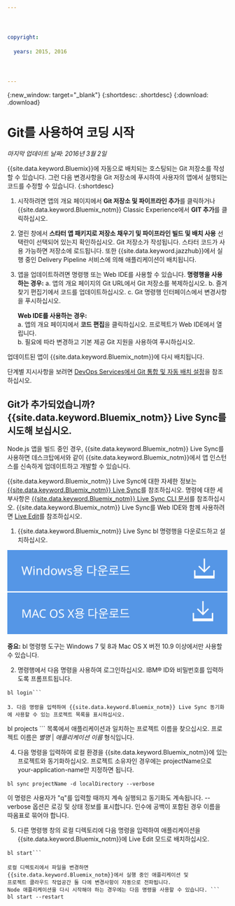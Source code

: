 ```yaml
---

 

copyright:

  years: 2015, 2016

 

---
```


{:new_window: target="_blank"}
{:shortdesc: .shortdesc}
{:download: .download}

# Git를 사용하여 코딩 시작
*마지막 업데이트 날짜: 2016년 3월 2일*  

{{site.data.keyword.Bluemix}}에 자동으로 배치되는 호스팅되는 Git 저장소를 작성할 수 있습니다. 그런 다음 변경사항을 Git 저장소에 푸시하여 사용자의 앱에서 실행되는 코드를 수정할 수 있습니다.
{:shortdesc}

1. 시작하려면 앱의 개요 페이지에서 **Git 저장소 및 파이프라인 추가**를 클릭하거나 {{site.data.keyword.Bluemix_notm}} Classic Experience에서 **GIT 추가**를 클릭하십시오. 
2. 열린 창에서 **스타터 앱 패키지로 저장소 채우기 및 파이프라인 빌드 및 배치 사용** 선택란이 선택되어 있는지 확인하십시오. Git 저장소가 작성됩니다. 스타터 코드가 사용 가능하면 저장소에 로드됩니다. 또한 {{site.data.keyword.jazzhub}}에서 실행 중인 Delivery Pipeline 서비스에 의해 애플리케이션이 배치됩니다.  
3. 앱을 업데이트하려면 명령행 또는 Web IDE를 사용할 수 있습니다.
   **명령행을 사용하는 경우:**
   a. 앱의 개요 페이지의 Git URL에서 Git 저장소를 복제하십시오.
   b. 즐겨찾기 편집기에서 코드를 업데이트하십시오.
   c. Git 명령행 인터페이스에서 변경사항을 푸시하십시오.  
	    
   **Web IDE를 사용하는 경우:**  
   a. 앱의 개요 페이지에서 **코드 편집**을 클릭하십시오. 프로젝트가 Web IDE에서 열립니다.  
   b. 필요에 따라 변경하고 기본 제공 Git 지원을 사용하여 푸시하십시오.  
		
업데이트된 앱이 {{site.data.keyword.Bluemix_notm}}에 다시 배치됩니다.  

단계별 지시사항을 보려면 [DevOps Services에서 Git 통합 및 자동 배치 설정](https://hub.jazz.net/tutorials/jazzeditor/#git_integration_and_autodeployment)을 참조하십시오.  

## Git가 추가되었습니까? {{site.data.keyword.Bluemix_notm}} Live Sync를 시도해 보십시오.  

Node.js 앱을 빌드 중인 경우, {{site.data.keyword.Bluemix_notm}} Live Sync를 사용하면 데스크탑에서와 같이 {{site.data.keyword.Bluemix_notm}}에서 앱 인스턴스를 신속하게 업데이트하고 개발할 수 있습니다.  

{{site.data.keyword.Bluemix_notm}} Live Sync에 대한 자세한 정보는 [{{site.data.keyword.Bluemix_notm}} Live Sync](../develop/bluemixlive.html)를 참조하십시오. 명령에 대한 세부사항은 [{{site.data.keyword.Bluemix_notm}} Live Sync CLI 문서](../cli/reference/bl/index.html)를 참조하십시오. {{site.data.keyword.Bluemix_notm}} Live Sync를 Web IDE와 함께 사용하려면 [Live Edit](../develop/bluemixlive.html)를 참조하십시오.  

1. {{site.data.keyword.Bluemix_notm}} Live Sync bl 명령행을 다운로드하고 설치하십시오. 

<p>
<a class="xref" href="http://livesyncdownload.ng.bluemix.net/downloads/blive_setup.msi" target="_blank" title="(새 탭 또는 창에서 열림)"><img class="image" src="images/bl_gs_icons_windows_b.svg" alt="Windows bl 명령행 다운로드 단추" /> </a>
<a class="xref" href="http://livesyncdownload.ng.bluemix.net/downloads/BluemixLive.pkg" target="_blank" title="(새 탭 또는 창에서 열림)"><img class="image" src="images/bl_gs_icons_mac-osx_b.svg" alt="Mac bl 명령행 다운로드 단추" /> </a>
</p>

**중요:** bl 명령행 도구는 Windows 7 및 8과 Mac OS X 버전 10.9 이상에서만 사용할 수 있습니다. 

2. 명령행에서 다음 명령을 사용하여 로그인하십시오.
IBM® ID와 비밀번호를 입력하도록 프롬프트됩니다.
```
bl login```

3. 다음 명령을 입력하여 {{site.data.keyword.Bluemix_notm}} Live Sync 동기화에 사용할 수 있는 프로젝트 목록을 표시하십시오.
```
bl projects ```
목록에서 애플리케이션과 일치하는 프로젝트 이름을
찾으십시오. 프로젝트 이름은 *별명* | *애플리케이션 이름* 형식입니다. 

4. 다음 명령을 입력하여 로컬 환경을 {{site.data.keyword.Bluemix_notm}}에 있는
프로젝트와 동기화하십시오. 프로젝트 소유자인 경우에는 projectName으로 your-application-name만 지정하면 됩니다. 
<!--- this command needs italicized parameters projectName localDirectory and yellow on 'local' -->
```
bl sync projectName -d localDirectory --verbose
```
이
명령은 사용자가 "q"를 입력할 때까지 계속 실행되고 동기화도 계속됩니다. --verbose 옵션은 로깅 및 상태 정보를 표시합니다. 인수에 공백이 포함된 경우 이름을 따옴표로 묶어야 합니다.

5. 다른 명령행 창의 로컬 디렉토리에 다음 명령을 입력하여 애플리케이션을
{{site.data.keyword.Bluemix_notm}}에 Live Edit 모드로 배치하십시오.
```
bl start```  

로컬 디렉토리에서 파일을 변경하면
{{site.data.keyword.Bluemix_notm}}에서 실행 중인 애플리케이션 및
프로젝트 클라우드 작업공간 둘 다에 변경사항이 자동으로 전파됩니다. 
Node 애플리케이션을 다시 시작해야 하는 경우에는 다음 명령을 사용할 수 있습니다. ```
bl start --restart 
```
